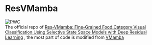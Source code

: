 # ResVMamba
[![PWC](https://img.shields.io/endpoint.svg?url=https://paperswithcode.com/badge/res-vmamba-fine-grained-food-category-visual/fine-grained-image-recognition-on-cnfood-241)](https://paperswithcode.com/sota/fine-grained-image-recognition-on-cnfood-241?p=res-vmamba-fine-grained-food-category-visual)  
The official repo of [Res-VMamba: Fine-Grained Food Category Visual Classification Using Selective State Space Models with Deep Residual Learning](https://arxiv.org/abs/2402.15761) , the most part of code is modified from [VMamba](https://github.com/MzeroMiko/VMamba)
